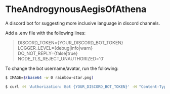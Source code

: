 # TheAndrogynousAegisOfAthena
A discord bot for suggesting more inclusive language in discord channels.

Add a .env file with the following lines:
> DISCORD_TOKEN={YOUR_DISCORD_BOT_TOKEN}  
> LOGGER_LEVEL={debug|info|warn}  
> DO_NOT_REPLY={false|true}  
> NODE_TLS_REJECT_UNAUTHORIZED='0'

To change the bot username/avatar, run the following:
```bash
$ IMAGE=$(base64 -w 0 rainbow-star.png)

$ curl -H 'Authorization: Bot {YOUR_DISCORD_BOT_TOKEN}' -H "Content-Type: application/json" -X PATCH -d '{"username": "The Androgynous Aegis of Athena", "avatar": "data:image/png;base64,'"$IMAGE"'"}' https://discordapp.com/api/users/@me
```
